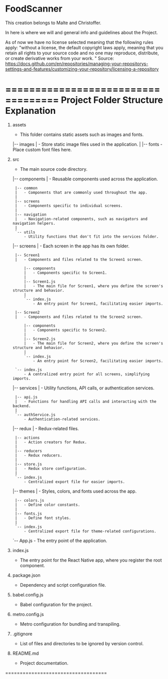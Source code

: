 # FoodScanner
This creation belongs to Malte and Christoffer.

In here is where we will and general info and guidelines about the Project.

As of now we have no license selected meaning that the following rules apply:
"without a license, the default copyright laws apply, meaning that you retain all rights to your source code and no one may reproduce, distribute, or create derivative works from your work. "
Source: https://docs.github.com/en/repositories/managing-your-repositorys-settings-and-features/customizing-your-repository/licensing-a-repository

===================================
Project Folder Structure Explanation
===================================

1. assets
    - This folder contains static assets such as images and fonts.

    |-- images
    |   - Store static image files used in the application.
    |
    |-- fonts
        - Place custom font files here.

2. src
    - The main source code directory.

    |-- components
    |   - Reusable components used across the application.

        |-- common
        |   - Components that are commonly used throughout the app.
        |
        |-- screens
        |   - Components specific to individual screens.
        |
        |-- navigation
        |   - Navigation-related components, such as navigators and navigation helpers.
        |
        `-- utils
            - Utility functions that don't fit into the services folder.

    |-- screens
    |   - Each screen in the app has its own folder.

        |-- Screen1
        |   - Components and files related to the Screen1 screen.

            |-- components
            |   - Components specific to Screen1.
            |
            |-- Screen1.js
            |   - The main file for Screen1, where you define the screen's structure and behavior.
            |
            `-- index.js
                - An entry point for Screen1, facilitating easier imports.

        |-- Screen2
        |   - Components and files related to the Screen2 screen.

            |-- components
            |   - Components specific to Screen2.
            |
            |-- Screen2.js
            |   - The main file for Screen2, where you define the screen's structure and behavior.
            |
            `-- index.js
                - An entry point for Screen2, facilitating easier imports.

        `-- index.js
            - A centralized entry point for all screens, simplifying imports.

    |-- services
    |   - Utility functions, API calls, or authentication services.

        |-- api.js
        |   - Functions for handling API calls and interacting with the backend.
        |
        `-- authService.js
            - Authentication-related services.

    |-- redux
    |   - Redux-related files.

        |-- actions
        |   - Action creators for Redux.
        |
        |-- reducers
        |   - Redux reducers.
        |
        |-- store.js
        |   - Redux store configuration.
        |
        `-- index.js
            - Centralized export file for easier imports.

    |-- themes
    |   - Styles, colors, and fonts used across the app.

        |-- colors.js
        |   - Define color constants.
        |
        |-- fonts.js
        |   - Define font styles.
        |
        `-- index.js
            - Centralized export file for theme-related configurations.

    `-- App.js
        - The entry point of the application.

3. index.js
    - The entry point for the React Native app, where you register the root component.

4. package.json
    - Dependency and script configuration file.

5. babel.config.js
    - Babel configuration for the project.

6. metro.config.js
    - Metro configuration for bundling and transpiling.

7. .gitignore
    - List of files and directories to be ignored by version control.

8. README.md
    - Project documentation.

===================================

